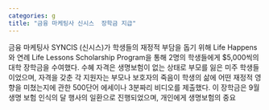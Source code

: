 ```yaml
---
categories: g
title: "금융 마케팅사 신시스  장학금 지급"
---
```

금융 마케팅사 SYNCIS (신시스)가 학생들의 재정적 부담을 돕기 위해 Life Happens와 연례 Life Lessons Scholarship Program을 통해 2명의 학생들에게 $5,000씩의 대학 장학금을 수여했다. 수혜 자격은 생명보험이 없는 상태로 부모를 잃은 미주 학생들이었으며, 자격을 갖춘 각 지원자는 부모나 보호자의 죽음이 학생의 삶에 어떤 재정적 영향을 미쳤는지에 관한 500단어 에세이나 3분짜리 비디오를 제출했다. 이 장학금은 9월 생명 보험 인식의 달 행사의 일환으로 진행되었으며, 개인에게 생명보험의 중요